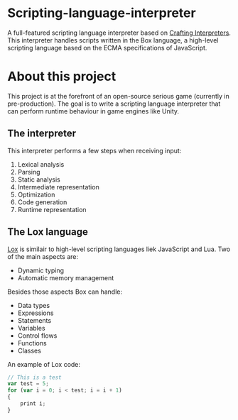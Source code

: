 # Scripting-language-interpreter
A full-featured scripting language interpreter based on [Crafting Interpreters](http://craftinginterpreters.com/).
This interpreter handles scripts written in the Box language, a high-level scripting language based on the ECMA specifications of JavaScript.

# About this project
This project is at the forefront of an open-source serious game (currently in pre-production). The goal is to write a scripting language interpreter that can perform runtime behaviour in game engines like Unity.

## The interpreter
This interpreter performs a few steps when receiving input:
1. Lexical analysis
2. Parsing
3. Static analysis
4. Intermediate representation
5. Optimization
6. Code generation
7. Runtime representation

## The Lox language
[Lox](http://www.craftinginterpreters.com/the-lox-language.html) is similair to high-level scripting languages liek JavaScript and Lua. Two of the main aspects are:
- Dynamic typing
- Automatic memory management

Besides those aspects Box can handle:
- Data types
- Expressions
- Statements
- Variables
- Control flows
- Functions
- Classes

An example of Lox code:
```javascript
// This is a test
var test = 5;
for (var i = 0; i < test; i = i + 1)
{
    print i;
}
```
